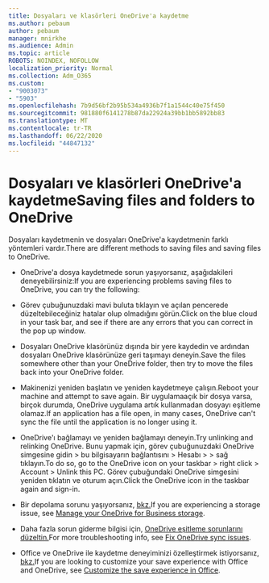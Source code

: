 ```yaml
---
title: Dosyaları ve klasörleri OneDrive'a kaydetme
ms.author: pebaum
author: pebaum
manager: mnirkhe
ms.audience: Admin
ms.topic: article
ROBOTS: NOINDEX, NOFOLLOW
localization_priority: Normal
ms.collection: Adm_O365
ms.custom:
- "9003073"
- "5903"
ms.openlocfilehash: 7b9d56bf2b95b534a4936b7f1a1544c40e75f450
ms.sourcegitcommit: 981880f6141278b87da22924a39bb1bb5892bb83
ms.translationtype: MT
ms.contentlocale: tr-TR
ms.lasthandoff: 06/22/2020
ms.locfileid: "44847132"
---
```

# <a name="saving-files-and-folders-to-onedrive"></a><span data-ttu-id="af3a7-102">Dosyaları ve klasörleri OneDrive'a kaydetme</span><span class="sxs-lookup"><span data-stu-id="af3a7-102">Saving files and folders to OneDrive</span></span>

<span data-ttu-id="af3a7-103">Dosyaları kaydetmenin ve dosyaları OneDrive'a kaydetmenin farklı yöntemleri vardır.</span><span class="sxs-lookup"><span data-stu-id="af3a7-103">There are different methods to saving files and saving files to OneDrive.</span></span>

- <span data-ttu-id="af3a7-104">OneDrive'a dosya kaydetmede sorun yaşıyorsanız, aşağıdakileri deneyebilirsiniz:</span><span class="sxs-lookup"><span data-stu-id="af3a7-104">If you are experiencing problems saving files to OneDrive, you can try the following:</span></span>

- <span data-ttu-id="af3a7-105">Görev çubuğunuzdaki mavi buluta tıklayın ve açılan pencerede düzeltebileceğiniz hatalar olup olmadığını görün.</span><span class="sxs-lookup"><span data-stu-id="af3a7-105">Click on the blue cloud in your task bar, and see if there are any errors that you can correct in the pop up window.</span></span>
- <span data-ttu-id="af3a7-106">Dosyaları OneDrive klasörünüz dışında bir yere kaydedin ve ardından dosyaları OneDrive klasörünüze geri taşımayı deneyin.</span><span class="sxs-lookup"><span data-stu-id="af3a7-106">Save the files somewhere other than your OneDrive folder, then try to move the files back into your OneDrive folder.</span></span>
- <span data-ttu-id="af3a7-107">Makinenizi yeniden başlatın ve yeniden kaydetmeye çalışın.</span><span class="sxs-lookup"><span data-stu-id="af3a7-107">Reboot your machine and attempt to save again.</span></span> <span data-ttu-id="af3a7-108">Bir uygulamaaçık bir dosya varsa, birçok durumda, OneDrive uygulama artık kullanmadan dosyayı eşitleme olamaz.</span><span class="sxs-lookup"><span data-stu-id="af3a7-108">If an application has a file open, in many cases, OneDrive can't sync the file until the application is no longer using it.</span></span>
- <span data-ttu-id="af3a7-109">OneDrive'ı bağlamayı ve yeniden bağlamayı deneyin.</span><span class="sxs-lookup"><span data-stu-id="af3a7-109">Try unlinking and relinking OneDrive.</span></span> <span data-ttu-id="af3a7-110">Bunu yapmak için, görev çubuğunuzdaki OneDrive simgesine gidin > bu bilgisayarın bağlantısını > Hesabı > > sağ tıklayın.</span><span class="sxs-lookup"><span data-stu-id="af3a7-110">To do so, go to the OneDrive icon on your taskbar > right click > Account > Unlink this PC.</span></span> <span data-ttu-id="af3a7-111">Görev çubuğundaki OneDrive simgesini yeniden tıklatın ve oturum açın.</span><span class="sxs-lookup"><span data-stu-id="af3a7-111">Click the OneDrive icon in the taskbar again and sign-in.</span></span>
- <span data-ttu-id="af3a7-112">Bir depolama sorunu yaşıyorsanız, [bkz.](https://support.microsoft.com/office/31519161-059c-4764-b6f8-f5cd29f7fe68)</span><span class="sxs-lookup"><span data-stu-id="af3a7-112">If you are experiencing a storage issue, see  [Manage your OneDrive for Business storage](https://support.microsoft.com/office/31519161-059c-4764-b6f8-f5cd29f7fe68).</span></span>
- <span data-ttu-id="af3a7-113">Daha fazla sorun giderme bilgisi için, [OneDrive eşitleme sorunlarını düzeltin.](https://docs.microsoft.com/alchemyinsights/fix-onedrive-sync-issues)</span><span class="sxs-lookup"><span data-stu-id="af3a7-113">For more troubleshooting info, see  [Fix OneDrive sync issues](https://docs.microsoft.com/alchemyinsights/fix-onedrive-sync-issues).</span></span>  
- <span data-ttu-id="af3a7-114">Office ve OneDrive ile kaydetme deneyiminizi özelleştirmek istiyorsanız, [bkz.](https://support.microsoft.com/office/786200a7-f5f2-4d26-a3ae-b78c60dd5d3b)</span><span class="sxs-lookup"><span data-stu-id="af3a7-114">If you are looking to customize your save experience with Office and OneDrive, see  [Customize the save experience in Office](https://support.microsoft.com/office/786200a7-f5f2-4d26-a3ae-b78c60dd5d3b).</span></span>
